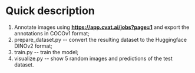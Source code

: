 # Quick description

1. Annotate images using __https://app.cvat.ai/jobs?page=1__ and export the annotations in COCOv1 format;
2. prepare_dataset.py -- convert the resulting dataset to the Huggingface DINOv2 format;
3. train.py -- train the model;
4. visualize.py -- show 5 random images and predictions of the test dataset.